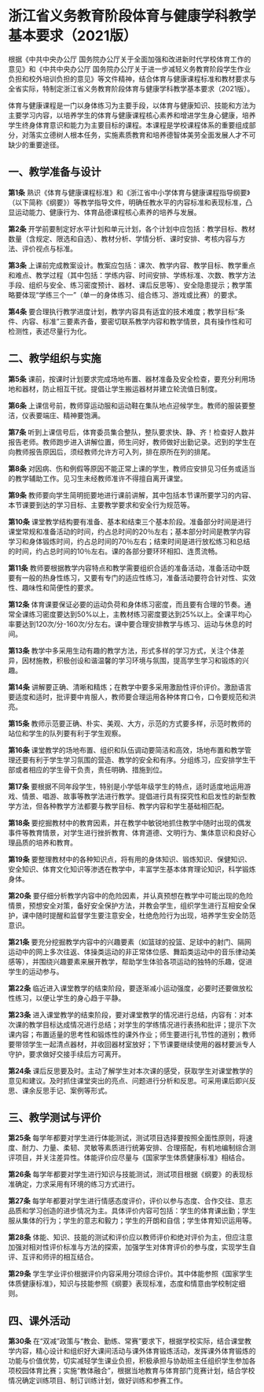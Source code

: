 # 浙江省义务教育阶段体育与健康学科教学基本要求（2021版）

根据《中共中央办公厅 国务院办公厅关于全面加强和改进新时代学校体育工作的意见》和《中共中央办公厅 国务院办公厅关于进一步减轻义务教育阶段学生作业负担和校外培训负担的意见》等文件精神，结合体育与健康课程标准和教材要求与全省实际，特制定浙江省义务教育阶段体育与健康学科教学基本要求（2021版）。

体育与健康课程是一门以身体练习为主要手段，以体育与健康知识、技能和方法为主要学习内容，以培养学生的体育与健康课程核心素养和增进学生身心健康，培养学生终身体育意识和能力为主要目标的课程。本课程是学校课程体系的重要组成部分，对落实立德树人根本任务，实施素质教育和培养德智体美劳全面发展人才不可缺少的重要途径。

## 一、教学准备与设计

**第1条**  熟识《体育与健康课程标准》和《浙江省中小学体育与健康课程指导纲要》（以下简称《纲要》）等教学指导文件，明确任教水平的内容标准和表现标准，凸显运动能力、健康行为、体育品德课程核心素养的培养与发展。

**第2条**  开学前要制定好水平计划和单元计划，各个计划中应包括：教学目标、教材数量（含规定、限选和自选）、教材分析、学情分析、课时安排、考核内容与方法、评价视点与标准。

**第3条**  上课前完成教案设计。教案应包括：课次、教学内容、教学目标、教学重点和难点、教学过程（其中包括：学练内容、时间安排、学练标准、次数、教学方法手段、组织与安全、练习密度预计、器材、课后反思等）、安全隐患提示；教学策略要体现“学练三个一”（单一的身体练习、组合练习、游戏或比赛）的要求。

**第4条**  要合理执行教学进度计划，教学内容具有适宜的技术难度；教学目标“条件、内容、标准”三要素齐备，要密切联系教学内容和教学情景，具有操作性和可检测性，表述尽量行为化。

## 二、教学组织与实施

**第5条**  课前，按课时计划要求完成场地布置、器材准备及安全检查，要充分利用场地和器材，防止相互干扰。提倡让学生搬运器材并建立轮流值日制度。

**第6条**  上课信号前，教师穿运动服和运动鞋在集队地点迎候学生。教师的服装要整洁，仪表要端庄、精神要饱满。

**第7条**  听到上课信号后，体育委员集合整队，整队要求快、静、齐！检查好人数并报告老师。教师跑步进入讲解位置，师生问好，教师做好出勤记录。迟到的学生在向教师报告原因后，须经教师允许方可入列，排在原所在列的排尾。

**第8条**  对因病、伤和例假等原因不能正常上课的学生，教师应安排见习任务或适当的教学辅助工作。见习生未经教师准许不得擅自离开课堂。

**第9条**  教师要向学生简明扼要地进行课前讲解，其中包括本节课所要学习的内容、本节课要到达的学习目标、主要教学要求和安全行为规范等。

**第10条**  课堂教学结构要有准备、基本和结束三个基本阶段。准备部分时间是进行课堂常规和准备活动的时间，约占总时间的20％左右；基本部分时间是教学内容学习和身体锻炼时间，约占总时间的70％左右；结束时间是进行放松练习和总结的时间，约占总时间的10％左右。课的各部分要环环相扣、连贯流畅。

**第11条** 教师要根据教学内容特点和教学需要组织合适的准备活动，准备活动中既要有一般的热身性练习，又要有专门的适应性练习，准备活动要符合针对性、实效性、趣味性和简便性的要求。 

**第12条**  体育课要保证必要的运动负荷和身体练习密度，而且要有合理的节奏。通常全课练习密度要达到50%以上，主教材练习密度要达到25%以上。全课平均心率要达到120次/分-160次/分左右。课中要合理安排教学与练习、运动与休息的时间。

**第13条**  教学中多采用生动有趣的教学方法，形式多样的学习方式，关注个体差异，因材施教，积极创设和谐温馨的学习环境与氛围，提高学生学习和锻炼的兴趣。

**第14条**  讲解要正确、清晰和精炼；在教学中要多采用激励性评价评价。激励语言要适度和适时，批评要中肯服人，教师要合理运用各种体育口令，口令要规范和洪亮。

**第15条**  教师示范要正确、朴实、美观、大方，示范的方式要多样，示范时教师的站位和学生的队列要有利于学生观察。

**第16条**  课堂教学的场地布置、组织和队伍调动要简洁和高效，场地布置和教学管理还要有利于学生学习氛围的营造、教学的安全和有序。分组练习，应安排学生干部或者相应的学生骨干负责，责任明确、措施到位。

**第17条**  要根据不同年段学生，特别是小学低年级学生的特点，适时适度地运用游戏、情景、唱游、故事等教学法进行教学。提倡进行具有探究性和启发性的新型教学方法，但各种教学方法都要与教学目标、教学内容和学生基础相匹配。

**第18条**  要挖掘教材中的教育因素，并在教学中敏锐地抓住教学中随时出现的偶发事件等教育情景，对学生进行挫折教育、体育道德、文明行为、集体意识和良好心理品质的培养和教育。

**第19条**  要整理教材中的各种知识点，将有用的身体知识、锻炼知识、保健知识、安全知识、体育文化知识等渗透在教学中，丰富学生基本体育理论知识，科学锻炼身体。

**第20条**  要仔细分析教学内容中的危险因素，并认真预想在教学中可能出现的危险情景，预想安全对策，备好安全保护方法，并教会学生，组织学生进行互相安全保护，课中随时提醒和监督学生要注意安全，杜绝危险行为出现，培养学生安全防范意识。

**第21条**  要充分挖掘教学内容中的兴趣要素（如篮球的投篮、足球中的射门、隔网运动中的网上多次往返、体操类运动的非正常体位感、舞蹈类运动中的音乐律动美感等），并围绕兴趣要素来展开教学，帮助学生体验各项运动的独特的乐趣，促进学生的运动参与。

**第22条**  临近进入课堂教学的结束阶段，要逐渐减小运动强度，必要时还要做放松性练习，以便让学生的身心趋于平静。

**第23条**  进入课堂教学的结束阶段，要对课堂教学的情况进行总结，内容有：对本次课的教学目标达成情况进行总结；对学生的学练情况进行表扬和批评；提示下次课内容；布置适量的思考性和锻炼性的课外作业；师生要进行礼节性的道别；教师要带领学生一起清点器材，并收回器材室放好；下节课要继续使用的器材要派专人守护，要求做好交接手续后方可离开。

**第24条**  课后反思要及时。主动了解学生对本次课的感受，获取学生对课堂教学的意见和建议。及时抓住课堂突出的亮点、问题进行分析和反思。可采用课后即兴反思、课余反思手记、案例等形式。

## 三、教学测试与评价

**第25条**  每学年都要对学生进行体能测试，测试项目选择要按照全面性原则，将速度、耐力、力量、柔韧、灵敏等素质进行统筹安排、合理搭配，有机地编制综合测评项目，并关注差异性。体能评价应尽量与《国家学生体质健康标准》相结合。

**第26条**  每学年都要对学生进行知识与技能测试，测试项目根据《纲要》的表现标准确定，力求采用有环境的练习方式进行。

**第27条**  每学年都要对学生进行情感态度评价，评价以参与态度、合作交往、意志品质和学习创造的进步情况为主。具体评价内容可包括：学生的体育课出勤；学生服从集体的行为；学生的意志和毅力；学生的开朗和自信；学生体育知识运用等。

**第28条**  体能、知识、技能的测试和评价应以教师评价和绝对评价为主，但应注意加强对相对性评价标准与方法的探索，加强学生对体育评价的参与度，实现学生自评、互评和师评的相互结合。

**第29条**  学生学业评价根据评价内容采用分项综合评价。其中体能参照《国家学生体质健康标准》，知识与技能参照《纲要》表现标准，态度和情意由学校制定细则。

## 四、课外活动

**第30条**  在“双减”政策与“教会、勤练、常赛”要求下，根据学校实际，结合课堂教学内容，精心设计和组织好大课间活动与课外体育锻炼活动，发挥课外体育锻炼的功能与价值优势，切实减轻学生课业负担，积极承担与协助班主任组织学生参加各项校园体育比赛；实施“教体融合”，根据当地教育与体育部门竞赛计划，结合学校情况确定训练项目、制订训练计划，做好训练和参赛工作。